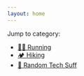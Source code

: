 ```yaml
---
layout: home
---
```

Jump to category:
* [🏃🏽 Running](/running) <br/>
* [🏕 Hiking ](/hiking) <br/>
* [🔧 Random Tech Suff](/tech)

<!-- <iframe height='454' width='300' frameborder='0' allowtransparency='true' scrolling='no' src='https://www.strava.com/athletes/10012131/latest-rides/83260f4de44271ddefbe65839d7a0421cbad34fd'></iframe> -->
